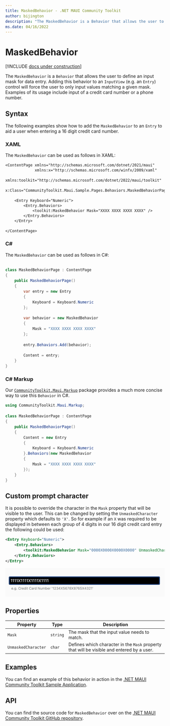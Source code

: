 ```yaml
---
title: MaskedBehavior - .NET MAUI Community Toolkit
author: bijington
description: "The MaskedBehavior is a Behavior that allows the user to define an input mask for data entry."
ms.date: 04/16/2022
---
```


# MaskedBehavior

[!INCLUDE [docs under construction](../includes/preview-note.md)]

The `MaskedBehavior` is a `Behavior` that allows the user to define an input mask for data entry. Adding this behavior to an `InputView` (e.g. an `Entry`) control will force the user to only input values matching a given mask. Examples of its usage include input of a credit card number or a phone number.

## Syntax

The following examples show how to add the `MaskedBehavior` to an `Entry` to aid a user when entering a 16 digit credit card number.

### XAML

The `MaskedBehavior` can be used as follows in XAML:

```xaml
<ContentPage xmlns="http://schemas.microsoft.com/dotnet/2021/maui"
             xmlns:x="http://schemas.microsoft.com/winfx/2009/xaml"
             xmlns:toolkit="http://schemas.microsoft.com/dotnet/2022/maui/toolkit"
             x:Class="CommunityToolkit.Maui.Sample.Pages.Behaviors.MaskedBehaviorPage">

    <Entry Keyboard="Numeric">
        <Entry.Behaviors>
            <toolkit:MaskedBehavior Mask="XXXX XXXX XXXX XXXX" />
        </Entry.Behaviors>
    </Entry>

</ContentPage>
```

### C#

The `MaskedBehavior` can be used as follows in C#:

```csharp

class MaskedBehaviorPage : ContentPage
{
    public MaskedBehaviorPage()
    {
        var entry = new Entry
        {
            Keyboard = Keyboard.Numeric
        };

        var behavior = new MaskedBehavior
        {
            Mask = "XXXX XXXX XXXX XXXX"
        };

        entry.Behaviors.Add(behavior);

        Content = entry;
    }
}
```

### C# Markup

Our [`CommunityToolkit.Maui.Markup`](../markup/markup.md) package provides a much more concise way to use this `Behavior` in C#.

```csharp
using CommunityToolkit.Maui.Markup;

class MaskedBehaviorPage : ContentPage
{
    public MaskedBehaviorPage()
    {
        Content = new Entry
        {
            Keyboard = Keyboard.Numeric
        }.Behaviors(new MaskedBehavior
        {
            Mask = "XXXX XXXX XXXX XXXX"
        });
    }
}
```

## Custom prompt character

It is possible to override the character in the `Mask` property that will be visible to the user. This can be changed by setting the `UnmaskedCharacter` property which defaults to `'X'`. So for example if an `X` was required to be displayed in between each group of 4 digits in our 16 digit credit card entry the following could be used:

```xml
<Entry Keyboard="Numeric">
    <Entry.Behaviors>
        <toolkit:MaskedBehavior Mask="0000X0000X0000X0000" UnmaskedCharacter="0" />
    </Entry.Behaviors>
</Entry>
```

![Unmasked Character](../images/behaviors/masked-behavior-unmasked-character.png "Entry showing how the unmasked character property works.")

## Properties

|Property  |Type  |Description  |
|---------|---------|---------|
| `Mask` | `string` | The mask that the input value needs to match. |
| `UnmaskedCharacter` | `char` | Defines which character in the `Mask` property that will be visible and entered by a user. |

## Examples

You can find an example of this behavior in action in the [.NET MAUI Community Toolkit Sample Application](https://github.com/CommunityToolkit/Maui/blob/main/samples/CommunityToolkit.Maui.Sample/Pages/Behaviors/MaskedBehaviorPage.xaml).

## API

You can find the source code for `MaskedBehavior` over on the [.NET MAUI Community Toolkit GitHub repository](https://github.com/CommunityToolkit/Maui/blob/main/src/CommunityToolkit.Maui/Behaviors/MaskedBehavior.cs).